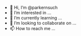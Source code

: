 - 👋 Hi, I’m @parkernsuch
- 👀 I’m interested in ...
- 🌱 I’m currently learning ...
- 💞️ I’m looking to collaborate on ...
- 📫 How to reach me ...

<!---
parkernsuch/parkernsuch is a ✨ special ✨ repository because its `README.md` (this file) appears on your GitHub addprofile.
You can click the Preview link to take a look at your changes.
--->
